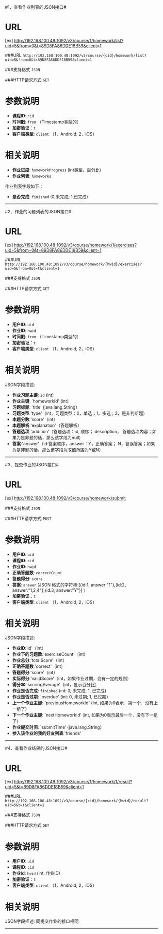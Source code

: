 #1、查看作业列表的JSON接口#

URL
====
[ex] http://192.168.100.48:1092/v3/course/1/homework/list?uid=5&from=0&t=89D8FA86DDE18B59&client=1

###URL `http://192.168.100.48:1092/v3/course/{cid}/homework/list?uid=5&from=0&t=89D8FA86DDE18B59&client=1`

###支持格式 `JSON`

###HTTP请求方式 `GET`

参数说明
====

+ **课程ID**: `cid`
+ **时间戳**: `from`   （Timestamp类型的）
+ **加密验证**：`t`  
+ **客户端类型**: `client`  （1，Android; 2，iOS）

相关说明
===
+ **作业进度**: `homeworkProgress` (int类型，百分比)
+ **作业列表**: `homeworks` 

作业列表字段如下：
+ **是否完成**: `finished` (0,未完成; 1,已完成)

******

#2、作业的习题列表的JSON接口#

URL
====
[ex] http://192.168.100.48:1092/v3/course/homework/1/exercises?uid=5&from=0&t=89D8FA86DDE18B59&client=1

###URL `http://192.168.100.48:1092/v3/course/homework/{hwid}/exercises?uid=5&from=0&t=t&client=1`

###支持格式 `JSON`

###HTTP请求方式 `GET`

参数说明
====

+ **用户ID**: `uid` 
+ **作业ID**: `hwid`
+ **时间戳**: `from`   （Timestamp类型的）
+ **加密验证**：`t`  
+ **客户端类型**: `client`  （1，Android; 2，iOS）

相关说明
===
JSON字段描述:
+ **作业习题主键**: `id` (int)
+ **作业主键**: `homeworkId' (int）
+ **习题标题**: `title' (java.lang.String）
+ **习题类型**:'type'（int，习题类型：0，单选；1，多选；2，是非判断题）
+ **本题分数**:'score'（int）
+ **本题解析**:'explanation'（答题解析）
+ **答题选项**:'addition'（答题选项：id, 顺序； description， 答题选项内容；如果为是非题的话，那么该字段为null）
+ **答案**:'answer'（id:答案顺序，answer：Y，正确答案； N，错误答案；如果为是非题的话，那么该字段为取值范围为Y或N）



******


#3、提交作业的JSON接口#

URL
====
[ex] http://192.168.100.48:1092/v3/course/homework/submit

###支持格式 `JSON`

###HTTP请求方式 `POST`

参数说明
====

+ **用户ID**: `uid` 
+ **课程ID**: `cid`
+ **作业ID**: `hwid`
+ **正确答题数**: `correctCount`
+ **答题得分**: `score`
+ **答案**: `answer` (JSON 格式的字符串:[{id:1, answer:"1"},{id:2, answer:"1,2,4"},{id:3, answer:"Y"}] )
+ **加密验证**：`t`  
+ **客户端类型**: `client`  （1，Android; 2，iOS）

相关说明
===
JSON字段描述:
+ **作业ID**:'id'（int）
+ **作业下的习题数**:'exerciseCount'（int）
+ **作业总分**:'totalScore'（int）
+ **正确答题数**:'correct'（int）
+ **答题得分**:'score'（int）
+ **实际得分**:'validScore'（int，如果作业过期，会有一定的规则）
+ **得分率**:'scoringAverage'（int，显示百分比）
+ **作业是否完成**: `finished` (int: 0, 未完成; 1, 已完成)
+ **作业是否过期**: `overdue' (int: 0, 未过期; 1, 已过期）
+ **上一个作业主键**: `previousHomeworkId' (int, 如果为0表示，第一个，没有上一组了）
+ **下一个作业主键**: `nextHomeworkId' (int, 如果为0表示最后一个，没有下一组了）
+ **作业提交时间**: `submitTime' (java.lang.String）
+ **参入该作业的我的好友列表**:'friends'

******


#4、查看作业结果的JSON接口#

URL
====
[ex] http://192.168.100.48:1092/v3/course/1/homework/1/result?uid=5&t=89D8FA86DDE18B59&client=1

###URL `http://192.168.100.48:1092/v3/course/{cid}/homework/{hwid}/result?uid=5&t=t&client=1`

###支持格式 `JSON`

###HTTP请求方式 `GET`

参数说明
====

+ **用户ID**: `uid` 
+ **课程ID**: `cid`
+ **作业Id**: `hwid` (int, 作业ID)
+ **加密验证**：`t`  
+ **客户端类型**: `client`  （1，Android; 2，iOS）

相关说明
===
JSON字段描述: 同提交作业的接口相同

******